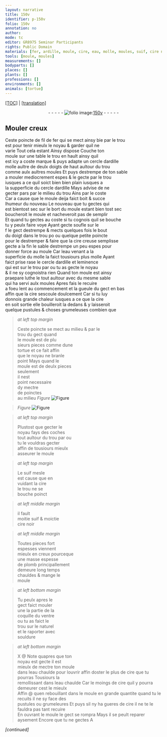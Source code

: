 ```yaml
---
layout: narrative
title: 150v
identifier: p-150v
folio: 150v
annotation: no
author:
mode: tc
editor: GR8975 Seminar Participants
rights: Public Domain
materials: [fer, ardille, moule, cire, eau, molle, moules, suif, cire noir, plomb]
tools: [moule, moules]
measurements: []
bodyparts: []
places: []
plants: []
professions: []
environments: []
animals: [tortue]
---
```


<p><a href="{{ site.baseurl }}/diplomatic/">[TOC]</a> | <a href="{{ site.baseurl }}/texts/p-150v_tl/" target="_blank">[translation]</a></p><div class="folio" align="center">- - - - - <a href="http://gallica.bnf.fr/ark:/12148/btv1b10500001g/f306.image" target="_blank"><img src="https://cu-mkp.github.io/2017-workshop-edition/assets/photo-icon.png" alt="folio image: " style="display:inline-block; margin-bottom:-3px;"/>150v</a> - - - - - </div>  
  

## Mouler creux

 
Ceste poincte de fil de <span class="m">fer</span> qui se mect ainsy <span class="del">bie</span> par le trou<br/> est pour tenir mieulx le noyau & garder quil ne<br/> varie Tout cela estant Ainsy dispose Couche ton<br/> <span class="tl">moule</span> sur une table le trou en hault ainsy quil<br/> est icy a coste marque & puys adapte un cercle d<span class="m">ardille</span><br/> molle <span class="del">aultre</span> de deulx doigts de haut aultour du trou<br/> comme aulx aultres <span class="tl">moules</span> Et puys destrempe de ton sable<br/> a mouler mediocrement espes & le gecte par le trou<br/> iusques a ce quil soict bien bien plain iusques a<br/> la supperficie du cercle d<span class="m">ardille</span> Mays advise de ne<br/> gecter pa<span class="del">r</span>s par le milieu du trou Ains par le coste<br/> Car a cause que le <span class="m">moule</span> deija faict boit & succe<br/> lhumeur <span class="del">du nouveau</span> Le nouveau que tu gectes <span class="del">qui</span><br/> <span class="del">est bientost sec</span> sur le bort du <span class="m">moule</span> estant bien tost sec<br/> boucheroit le <span class="m">moule</span> et nacheveroit pas de semplir<br/> Et quand tu gectes au coste si tu cognois quil se bouche<br/> tu y peulx faire voye Ayant gecte soufle sur le<br/> <span class="del">f</span> le gect destrempe & mects quelques fois le bout<br/> du doigt dans le trou <span class="del">po</span> ou quelque petite poincte<br/> pour le destremper & faire que la <span class="m">cire</span> creuse semplisse<br/> gecte a la fin le sable destrempe un peu espes pour<br/> donner force au <span class="m">moule</span> Car l<span class="m">eau</span> venant a la<br/> superficie du <span class="m">molle</span> la faict tousiours plus molle Ayant<br/> faict prise rase le cercle d<span class="m">ardille</span> et leminence<br/> qui est sur le trou par ou tu as gecte le noyau<br/> & il ne sy cognoistra rien Quand ton <span class="m">moule</span> est ainsy<br/> praepare luthe le tout aultour avec du mesme sable<br/> qui ha servi aulx <span class="m">moules</span> Apres fais le recuire<br/> a foeu lent au commencement et la gueule du gect en bas<br/> affin que la <span class="m">cire</span> sescoule doulcement Car si tu luy<br/> donnois grande chaleur iusques a ce que la <span class="m">cire</span><br/> en soit sortie elle bouilleroit la dedans & y laisseroit<br/> quelque pustules & choses grumeleuses combien que
 
> *at left top margin*
> 
> 
> Ceste poincte se mect au milieu & par le<br/> trou du gect quand<br/> le <span class="m">moule</span> est de plu<br/> sieurs pieces comme dune<br/> <span class="al">tortue</span> et ce fait affin<br/> que le noyau ne branle<br/> point Mays quand le<br/> <span class="m">moule</span> est de deulx pieces<br/> seulement<br/> il nest<br/> point necessaire<br/> dy mectre<br/> de poinctes<br/> au milieu 
> *Figure*
> <a href="https://drive.google.com/open?id=0B9-oNrvWdlO5eVVJSjUwSFhpUzg" target="_blank"><img src="https://cu-mkp.github.io/GR8975-edition/assets/photo-icon.png" alt="Figure" style="display:inline-block; margin-bottom:-3px;"/></a>
 
> *Figure*
> <a href="https://drive.google.com/open?id=0B9-oNrvWdlO5SUk5cUNtNnpqbXc" target="_blank"><img src="https://cu-mkp.github.io/GR8975-edition/assets/photo-icon.png" alt="Figure" style="display:inline-block; margin-bottom:-3px;"/></a>
 
 
> *at left top margin*
> 
> 
>  Plustost que gecter le<br/> noyau fays des coches<br/> tout aultour du trou par ou<br/> tu le vouldras gecter<br/> affin de tousiours mieulx<br/> asseurer le <span class="m">moule</span>
 
> *at left top margin*
> 
> 
> Le <span class="m">suif</span> mesle<br/> est cause que en<br/> vuidant la <span class="m">cire</span><br/> le trou ne se<br/> bouche poinct
 
> *at left middle margin*
> 
> 
> il fault<br/> moitie <span class="m">suif</span> & moictie<br/> <span class="m">cire noir</span>
 
> *at left middle margin*
> 
> 
>  Toutes pieces fort<br/> espesses viennent<br/> mieulx en creux pourceque<br/> une masse espesse<br/> de <span class="m">plomb</span> principallement <br/> demeure long temps<br/> chauldes & mange le<br/> <span class="m">moule</span>
 
> *at left bottom margin*
> 
> 
>  Tu peulx apres le<br/> gect faict mouler<br/> <span class="del">une</span> la partie de la<br/> coquille du ventre<br/> ou tu as faict le<br/> trou sur le naturel<br/> et le raporter avec<br/> souldure
 
> *at left bottom margin*
> 
> 
>  X @ Note quapres que ton<br/> noyau est gecte il est<br/> mieulx de mectre ton <span class="m">moule</span><br/> dans l<span class="m">eau</span> chaulde pour louvrir affin doster le plus de <span class="m">cire</span> que tu pourras Tousiours la<br/> remollissant dans l<span class="m">eau</span> chaulde Car le moings de <span class="m">cire</span> quil y pourra demeurer cest le mieulx <br/> Affin @ quen rebouillant dans le <span class="m">moule</span> en grande quantite quand tu le recuits il ne sy face des <br/> pustules ou grumeleures Et puys sil ny ha gueres de <span class="m">cire</span> il ne te le fauldra pas tant recuire <br/> En ouvrant le <span class="m">moule</span> le gect se rompra Mays il se peult reparer aysement Encore que tu ne gectes A 
 
*[continued]*
 
